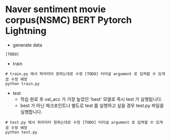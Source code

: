 # Naver sentiment movie corpus(NSMC) BERT Pytorch Lightning

- generate data
```shell
[TODO]
```

- train
```shell
# train.py 에서 파라미터 원하는대로 수정 [TODO] 터미널 argument 로 입력할 수 있게끔 수정 예정
python train.py
```

- test
    - 학습 완료 후 val_acc 가 가장 높았던 'best' 모델로 즉시 test 가 실행됩니다.
    - best 가 아닌 체크포인트나 별도로 test 를 실행하고 싶을 경우 test.py 파일을 실행합니다.
```shell
# test.py 에서 파라미터 원하는대로 수정 [TODO] 터미널 argument 로 입력할 수 있게끔 수정 예정
python test.py
```
